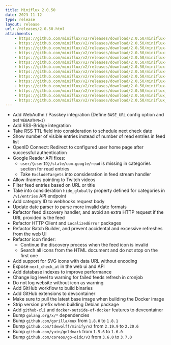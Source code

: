 ```yaml
---
title: Miniflux 2.0.50
date: 2023-11-12
type: release
layout: release
url: /releases/2.0.50.html
attachments:
    - https://github.com/miniflux/v2/releases/download/2.0.50/miniflux-darwin-amd64
    - https://github.com/miniflux/v2/releases/download/2.0.50/miniflux-darwin-arm64
    - https://github.com/miniflux/v2/releases/download/2.0.50/miniflux-freebsd-amd64
    - https://github.com/miniflux/v2/releases/download/2.0.50/miniflux-linux-amd64
    - https://github.com/miniflux/v2/releases/download/2.0.50/miniflux-linux-arm64
    - https://github.com/miniflux/v2/releases/download/2.0.50/miniflux-linux-armv5
    - https://github.com/miniflux/v2/releases/download/2.0.50/miniflux-linux-armv6
    - https://github.com/miniflux/v2/releases/download/2.0.50/miniflux-linux-armv7
    - https://github.com/miniflux/v2/releases/download/2.0.50/miniflux-openbsd-amd64
    - https://github.com/miniflux/v2/releases/download/2.0.50/miniflux-windows-amd64
    - https://github.com/miniflux/v2/releases/download/2.0.50/miniflux-2.0.50-1.0.x86_64.rpm
    - https://github.com/miniflux/v2/releases/download/2.0.50/miniflux_2.0.50_amd64.deb
    - https://github.com/miniflux/v2/releases/download/2.0.50/miniflux_2.0.50_arm64.deb
    - https://github.com/miniflux/v2/releases/download/2.0.50/miniflux_2.0.50_armhf.deb
---
```


* Add WebAuthn / Passkey integration (Define `BASE_URL` config option and set `WEBAUTHN=1`)
* Add RSS-Bridge integration
* Take RSS TTL field into consideration to schedule next check date
* Show number of visible entries instead of number of read entries in feed list
* OpenID Connect: Redirect to configured user home page after successful authentication
* Google Reader API fixes:
    * `user/{userID}/state/com.google/read` is missing in categories section for read entries
    * Take `ExcludeTargets` into consideration in feed stream handler
* Allow iframes pointing to Twitch videos
* Filter feed entries based on URL or title
* Take into consideration `hide_globally` property defined for categories in `/v1/entries` API endpoint
* Add category ID to webhooks request body
* Update date parser to parse more invalid date formats
* Refactor feed discovery handler, and avoid an extra HTTP request if the URL provided is the feed
* Refactor HTTP Client and `LocalizedError` packages
* Refactor Batch Builder, and prevent accidental and excessive refreshes from the web UI
* Refactor icon finder:
    - Continue the discovery process when the feed icon is invalid
    - Search all icons from the HTML document and do not stop on the first one
* Add support for SVG icons with data URL without encoding
* Expose `next_check_at` in the web ui and API
* Add database indexes to improve performance
* Change log level to warning for failed feeds refresh in cronjob
* Do not log website without icon as warning
* Add GitHub workflow to build binaries
* Add GitHub extensions to devcontainer
* Make sure to pull the latest base image when building the Docker image
* Strip version prefix when building Debian package
* Add `github-cli` and `docker-outside-of-docker` features to devcontainer
* Bump `golang.org/x/*` dependencies
* Bump `github.com/gorilla/mux` from `1.8.0` to `1.8.1`
* Bump `github.com/tdewolff/minify/v2` from `2.19.9` to `2.20.6`
* Bump `github.com/yuin/goldmark` from `1.5.6` to `1.6.0`
* Bump `github.com/coreos/go-oidc/v3` from `3.6.0` to `3.7.0`
